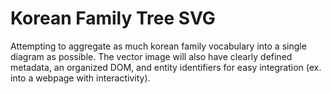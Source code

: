 # Korean Family Tree SVG

Attempting to aggregate as much korean family vocabulary into a single diagram as possible. The vector image will also have clearly defined metadata, an organized DOM, and entity identifiers for easy integration (ex. into a webpage with interactivity).

